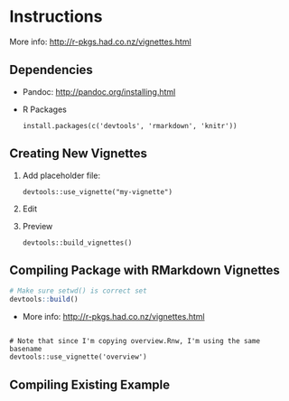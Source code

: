 # Instructions

More info: http://r-pkgs.had.co.nz/vignettes.html

## Dependencies

* Pandoc: http://pandoc.org/installing.html

* R Packages
  ```
  install.packages(c('devtools', 'rmarkdown', 'knitr'))
  ```

## Creating New Vignettes

1.  Add placeholder file:
    ```
    devtools::use_vignette("my-vignette")
    ```
    
2.  Edit

3.  Preview
    ```
    devtools::build_vignettes()
    ````
    
## Compiling Package with RMarkdown Vignettes

```r
# Make sure setwd() is correct set
devtools::build()
```
    
    


* More info: http://r-pkgs.had.co.nz/vignettes.html

```{r eval=FALSE}

# Note that since I'm copying overview.Rnw, I'm using the same basename
devtools::use_vignette('overview')
```
## Compiling Existing Example

